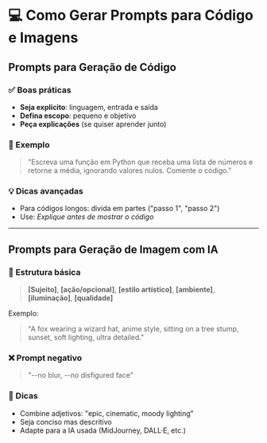 # 💻 Como Gerar Prompts para Código e Imagens

## Prompts para Geração de Código

### ✅ Boas práticas
- **Seja explícito**: linguagem, entrada e saída
- **Defina escopo**: pequeno e objetivo
- **Peça explicações** (se quiser aprender junto)

### 📌 Exemplo
> "Escreva uma função em Python que receba uma lista de números e retorne a média, ignorando valores nulos. Comente o código."

### 💡 Dicas avançadas
- Para códigos longos: divida em partes ("passo 1", "passo 2")
- Use: _Explique antes de mostrar o código_

---

## Prompts para Geração de Imagem com IA

### 🎨 Estrutura básica
> **[Sujeito]**, **[ação/opcional]**, **[estilo artístico]**, **[ambiente]**, **[iluminação]**, **[qualidade]**

Exemplo:
> "A fox wearing a wizard hat, anime style, sitting on a tree stump, sunset, soft lighting, ultra detailed."

### ❌ Prompt negativo
> "--no blur, --no disfigured face"

### 🎯 Dicas
- Combine adjetivos: "epic, cinematic, moody lighting"
- Seja conciso mas descritivo
- Adapte para a IA usada (MidJourney, DALL·E, etc.)
